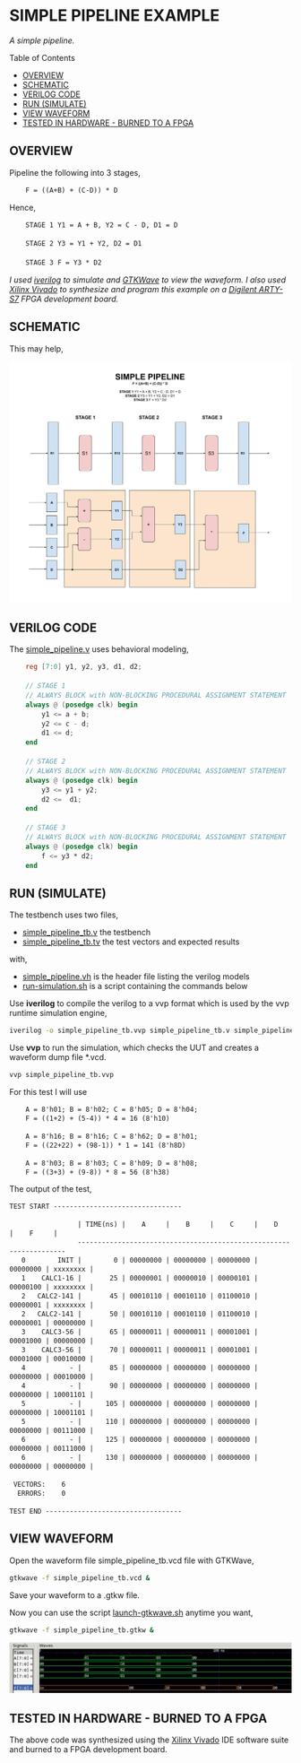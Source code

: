 # SIMPLE PIPELINE EXAMPLE

_A simple pipeline._

Table of Contents

* [OVERVIEW](https://github.com/JeffDeCola/my-verilog-examples/tree/master/systems/pipelines/simple_pipeline#overview)
* [SCHEMATIC](https://github.com/JeffDeCola/my-verilog-examples/tree/master/systems/pipelines/simple_pipeline#schematic)
* [VERILOG CODE](https://github.com/JeffDeCola/my-verilog-examples/tree/master/systems/pipelines/simple_pipeline#verilog-code)
* [RUN (SIMULATE)](https://github.com/JeffDeCola/my-verilog-examples/tree/master/systems/pipelines/simple_pipeline#run-simulate)
* [VIEW WAVEFORM](https://github.com/JeffDeCola/my-verilog-examples/tree/master/systems/pipelines/simple_pipeline#view-waveform)
* [TESTED IN HARDWARE - BURNED TO A FPGA](https://github.com/JeffDeCola/my-verilog-examples/tree/master/systems/pipelines/simple_pipeline#tested-in-hardware---burned-to-a-fpga)

## OVERVIEW

Pipeline the following into 3 stages,

```txt
    F = ((A+B) + (C-D)) * D
```

Hence,

```txt
    STAGE 1 Y1 = A + B, Y2 = C - D, D1 = D

    STAGE 2 Y3 = Y1 + Y2, D2 = D1

    STAGE 3 F = Y3 * D2
```

_I used
[iverilog](https://github.com/JeffDeCola/my-cheat-sheets/tree/master/hardware/tools/simulation/iverilog-cheat-sheet)
to simulate and
[GTKWave](https://github.com/JeffDeCola/my-cheat-sheets/tree/master/hardware/tools/simulation/gtkwave-cheat-sheet)
to view the waveform. I also used
[Xilinx Vivado](https://github.com/JeffDeCola/my-cheat-sheets/tree/master/hardware/tools/synthesis/xilinx-vivado-cheat-sheet)
to synthesize and program this example on a
[Digilent ARTY-S7](https://github.com/JeffDeCola/my-cheat-sheets/tree/master/hardware/development/fpga-development-boards/digilent-arty-s7-cheat-sheet)
FPGA development board._

## SCHEMATIC

This may help,

![IMAGE - simple-pipeline.jpg - IMAGE](../../../docs/pics/systems/simple-pipeline.jpg)

## VERILOG CODE

The
[simple_pipeline.v](https://github.com/JeffDeCola/my-verilog-examples/blob/master/systems/pipelines/simple_pipeline/simple_pipeline.v)
uses behavioral modeling,

```verilog
    reg [7:0] y1, y2, y3, d1, d2;

    // STAGE 1
    // ALWAYS BLOCK with NON-BLOCKING PROCEDURAL ASSIGNMENT STATEMENT
    always @ (posedge clk) begin
        y1 <= a + b;
        y2 <= c - d;
        d1 <= d;
    end

    // STAGE 2
    // ALWAYS BLOCK with NON-BLOCKING PROCEDURAL ASSIGNMENT STATEMENT
    always @ (posedge clk) begin
        y3 <= y1 + y2;
        d2 <=  d1;
    end

    // STAGE 3
    // ALWAYS BLOCK with NON-BLOCKING PROCEDURAL ASSIGNMENT STATEMENT
    always @ (posedge clk) begin
        f <= y3 * d2;
    end
```

## RUN (SIMULATE)

The testbench uses two files,

* [simple_pipeline_tb.v](https://github.com/JeffDeCola/my-verilog-examples/blob/master/systems/pipelines/simple_pipeline/simple_pipeline_tb.v)
  the testbench
* [simple_pipeline_tb.tv](https://github.com/JeffDeCola/my-verilog-examples/blob/master/systems/pipelines/simple_pipeline/simple_pipeline_tb.tv)
  the test vectors and expected results

with,

* [simple_pipeline.vh](https://github.com/JeffDeCola/my-verilog-examples/blob/master/systems/pipelines/simple_pipeline/simple_pipeline.vh)
  is the header file listing the verilog models
* [run-simulation.sh](https://github.com/JeffDeCola/my-verilog-examples/blob/master/systems/pipelines/simple_pipeline/run-simulation.sh)
  is a script containing the commands below

Use **iverilog** to compile the verilog to a vvp format
which is used by the vvp runtime simulation engine,

```bash
iverilog -o simple_pipeline_tb.vvp simple_pipeline_tb.v simple_pipeline.vh
```

Use **vvp** to run the simulation, which checks the UUT
and creates a waveform dump file *.vcd.

```bash
vvp simple_pipeline_tb.vvp
```

For this test I will use

```text
    A = 8'h01; B = 8'h02; C = 8'h05; D = 8'h04;
    F = ((1+2) + (5-4)) * 4 = 16 (8'h10)

    A = 8'h16; B = 8'h16; C = 8'h62; D = 8'h01;
    F = ((22+22) + (98-1)) * 1 = 141 (8'h8D)

    A = 8'h03; B = 8'h03; C = 8'h09; D = 8'h08;
    F = ((3+3) + (9-8)) * 8 = 56 (8'h38)
```

The output of the test,

```text
TEST START --------------------------------
                               
                 | TIME(ns) |    A     |    B     |    C     |    D     |    F     |
                 -------------------------------------------------------------------
   0        INIT |        0 | 00000000 | 00000000 | 00000000 | 00000000 | xxxxxxxx |
   1    CALC1-16 |       25 | 00000001 | 00000010 | 00000101 | 00000100 | xxxxxxxx |
   2   CALC2-141 |       45 | 00010110 | 00010110 | 01100010 | 00000001 | xxxxxxxx |
   2   CALC2-141 |       50 | 00010110 | 00010110 | 01100010 | 00000001 | 00000000 |
   3    CALC3-56 |       65 | 00000011 | 00000011 | 00001001 | 00001000 | 00000000 |
   3    CALC3-56 |       70 | 00000011 | 00000011 | 00001001 | 00001000 | 00010000 |
   4           - |       85 | 00000000 | 00000000 | 00000000 | 00000000 | 00010000 |
   4           - |       90 | 00000000 | 00000000 | 00000000 | 00000000 | 10001101 |
   5           - |      105 | 00000000 | 00000000 | 00000000 | 00000000 | 10001101 |
   5           - |      110 | 00000000 | 00000000 | 00000000 | 00000000 | 00111000 |
   6           - |      125 | 00000000 | 00000000 | 00000000 | 00000000 | 00111000 |
   6           - |      130 | 00000000 | 00000000 | 00000000 | 00000000 | 00000000 |

 VECTORS:    6
  ERRORS:    0

TEST END ----------------------------------
```

## VIEW WAVEFORM

Open the waveform file simple_pipeline_tb.vcd file with GTKWave,

```bash
gtkwave -f simple_pipeline_tb.vcd &
```

Save your waveform to a .gtkw file.

Now you can use the script
[launch-gtkwave.sh](https://github.com/JeffDeCola/my-verilog-examples/blob/master/launch-GTKWave-script/launch-gtkwave.sh)
anytime you want,

```bash
gtkwave -f simple_pipeline_tb.gtkw &
```

![simple_pipeline-waveform.jpg](../../../docs/pics/sequential-logic/simple_pipeline-waveform.jpg)

## TESTED IN HARDWARE - BURNED TO A FPGA

The above code was synthesized using the
[Xilinx Vivado](https://github.com/JeffDeCola/my-cheat-sheets/tree/master/hardware/tools/synthesis/xilinx-vivado-cheat-sheet)
IDE software suite and burned to a FPGA development board.
